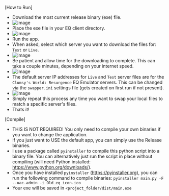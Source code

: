 
[How to Run]

- Download the most current release binary (exe) file.
- ![image](https://github.com/user-attachments/assets/04173bf7-81a3-4e9f-83c4-3e38a92c65b6)
- Place the exe file in your EQ client directory.
- ![image](https://github.com/user-attachments/assets/ec9ceda7-005c-49e9-b5c3-8dea1c1e0f80)
- Run the app.
- When asked, select which server you want to download the files for: `Test` or `Live`.
- ![image](https://github.com/user-attachments/assets/d92634a3-18b6-487b-b2a7-6de9c76f1537)
- Be patient and allow time for the downloading to complete. This can take a couple minutes, depending on your internet speed.
- ![image](https://github.com/user-attachments/assets/48ecf1b6-5277-4914-abcb-366ba8e0ccc2)
- The default server IP addresses for `Live` and `Test` server files are for the `Clumsy's World: Resurgence` EQ Emulator servers. This can be changed via the `swapper.ini` settings file (gets created on first run if not present).
- ![image](https://github.com/user-attachments/assets/d1fa0050-21fc-44c0-8cf3-6142a6af27f9)
- Simply repeat this process any time you want to swap your local files to match a specific server's files.
- Thats it!

[Compile]

- THIS IS NOT REQUIRED! You only need to compile your own binaries if you want to change the application.
- If you just want to USE the default app, you can simply use the Release binaries.
- I use a package called `pyinstaller` to compile this python script into a binary file. You can alternatively just run the script in place without compiling (will need Python installed: https://www.python.org/downloads/).
- Once you have installed `pyinstaller` (https://pyinstaller.org), you can run the following command to compile binaries: `pyinstaller main.py -F --uac-admin -i Old_eq_icon.ico`
 - Your exe will be saved in `<project_folder/dist/main.exe`
